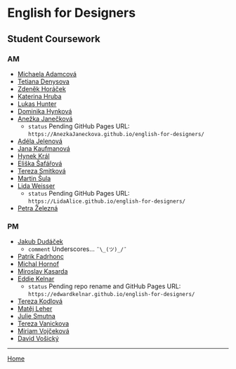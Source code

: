 # English for Designers
## Student Coursework

### AM

- [Michaela Adamcová](https://adamcovamichaela.github.io/english-for-designers/)
- [Tetiana Denysova](https://tetianadies.github.io/ajovt3/)
- [Zdeněk Horáček](https://zdenekhoracek.github.io/english-for-designers/)
- [Katerina Hruba](https://hruba.github.io/english-for-designers/)
- [Lukas Hunter](https://luke-b-hunter.github.io/ajovt3/)
- [Dominika Hynková](https://dominikahynkova.github.io/english-for-designers/)
- [Anežka Janečková](https://github.com/AnezkaJaneckova/english-for-designers/blob/main/index.md)
  - `status` Pending GitHub Pages URL: `https://AnezkaJaneckova.github.io/english-for-designers/`
- [Adéla Jelenová](https://adelajelenova.github.io/english-for-designer/)
- [Jana Kaufmanová](https://janakaufmanova.github.io/english-for-designers/)
- [Hynek Král](https://hynekral.github.io/english-for-designers/)
- [Eliška Šafářová](https://elizsafar.github.io/english-for-designers/)
- [Tereza Smitková](https://terezsmitkova.github.io/english-for-designers/)
- [Martin Šula](https://martinsula.github.io/english-for-designers/)
- [Lida Weisser](https://github.com/LidaAlice/english-for-designers)
  - `status` Pending GitHub Pages URL: `https://LidaAlice.github.io/english-for-designers/`
- [Petra Železná](https://petrazelezna.github.io/english-for-designers/)

### PM

- [Jakub Dudáček](https://dudacek.github.io/english_for_designers/)
  - `comment` Underscores… `¯\_(ツ)_/¯`
- [Patrik Fadrhonc](https://patrik-gethub.github.io/english-for-designers-patrik/)
- [Michal Hornof](https://michalhornof.github.io/english-for-designers/)
- [Miroslav Kasarda](https://kasiczek.github.io/english-for-designers/)
- [Eddie Kelnar](https://github.com/edwardkelnar/English-for-designers)
  - `status` Pending repo rename and GitHub Pages URL: `https://edwardkelnar.github.io/english-for-designers/`
- [Tereza Kodlová](https://kodlovke.github.io/english-for-designers/)
- [Matěj Leher](https://matejleher.github.io/english-for-designers/)
- [Julie Smutna](https://juliensmut.github.io/english-for-designers/)
- [Tereza Vanickova](https://terezavanickova08.github.io/english-for-designers/)
- [Miriam Vojčeková](https://miriam-vojcekova.github.io/english-for-designers/)
- [David Vošický](https://iamvosicky.github.io/english-for-designers/)

- - -

[Home](https://github.com/jgagne/ajovt3-zs20-vskk)
